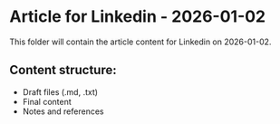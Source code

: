 # Article for Linkedin - 2026-01-02

This folder will contain the article content for Linkedin on 2026-01-02.

## Content structure:
- Draft files (.md, .txt)
- Final content
- Notes and references
